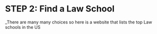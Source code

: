 # STEP 2: Find a Law School 
_There are many many choices so here is a website that lists the top Law schools in the US [](https://www.usnews.com/best-graduate-schools/top-law-schools/law-rankings)
